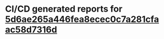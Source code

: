 # CI/CD generated reports for [5d6ae265a446fea8ecec0c7a281cfaac58d7316d](https://github.com/hydephp/develop/commit/5d6ae265a446fea8ecec0c7a281cfaac58d7316d)
